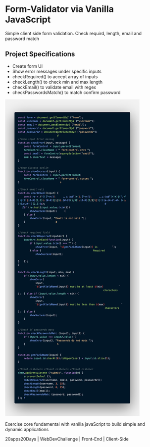 # Form-Validator via Vanilla JavaScript

Simple client side form validation. Check requird, length, email and password match

## Project Specifications

- Create form UI
- Show error messages under specific inputs
- checkRequired() to accept array of inputs
- checkLength() to check min and max length
- checkEmail() to validate email with regex
- checkPasswordsMatch() to match confirm password

![alt text](https://github.com/mylesvallen/form-validation/blob/master/code.png)

Exercise core fundamental with vanilla javaScript to build simple and dynamic applications

20apps20Days | WebDevChallenge | Front-End | Client-Side
